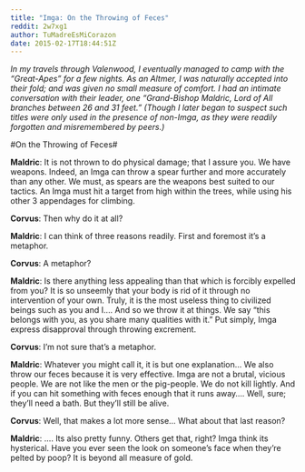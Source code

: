 ```yaml
---
title: "Imga: On the Throwing of Feces"
reddit: 2w7xg1
author: TuMadreEsMiCorazon
date: 2015-02-17T18:44:51Z
---
```


*In my travels through Valenwood, I eventually managed to camp with the “Great-Apes” for a few nights. As an Altmer, I was naturally accepted into their fold; and was given no small measure of comfort. I had an intimate conversation with their leader, one “Grand-Bishop Maldric, Lord of All branches between 26 and 31 feet.” (Though I later began to suspect such titles were only used in the presence of non-Imga, as they were readily forgotten and misremembered by peers.)*

#On the Throwing of Feces#

**Maldric**: It is not thrown to do physical damage; that I assure you. We have weapons. Indeed, an Imga can throw a spear further and more accurately than any other. We must, as spears are the weapons best suited to our tactics. An Imga must hit a target from high within the trees, while using his other 3 appendages for climbing.

**Corvus**: Then why do it at all?

**Maldric**: I can think of three reasons readily. First and foremost it’s a metaphor.

**Corvus**: A metaphor?

**Maldric**: Is there anything less appealing than that which is forcibly expelled from you? It is so unseemly that your body is rid of it through no intervention of your own.  Truly, it is the most useless thing to civilized beings such as you and I…. And so we throw it at things. We say “this belongs with you, as you share many qualities with it.” Put simply, Imga express disapproval through throwing excrement.

**Corvus**: I’m not sure that’s a metaphor.

**Maldric**: Whatever you might call it, it is but one explanation… We also throw our feces because it is very effective. Imga are not a brutal, vicious people. We are not like the men or the pig-people. We do not kill lightly. And if you can hit something with feces enough that it runs away…. Well, sure; they’ll need a bath. But they’ll still be alive.

**Corvus**: Well, that makes a lot more sense… What about that last reason?

**Maldric**: …. Its also pretty funny. Others get that, right? Imga think its hysterical. Have you ever seen the look on someone’s face when they’re pelted by poop? It is beyond all measure of gold.

